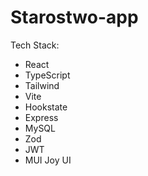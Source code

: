 # Starostwo-app

Tech Stack:

-   React
-   TypeScript
-   Tailwind
-   Vite
-   Hookstate
-   Express
-   MySQL
-   Zod
-   JWT
-   MUI Joy UI
